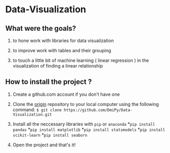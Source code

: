 # Data-Visualization

## What were the goals? 

1. to hone work with libraries for data visualization 
    
2. to improve work with tables and their grouping
    
3. to touch a little bit of machine learning ( linear regression ) in the visualization of finding a linear relationship
    
## How to install the project ?
1. Create a github.com account if you don't have one

2. Clone the [origin](https://github.com/DmiPy/Data-Visualization) repository to your local computer using the following command:
```$ git clone https://github.com/DmiPy/Data-Visualization.git```

3. Install all the neccessary libraries with `pip` or `anaconda`
    *```pip install pandas```
    *```pip install matplotlib```
    *```pip install statsmodels```
    *```pip install scikit-learn```
    *```pip install seaborn```

4. Open the project and that's it!

    
    
    
